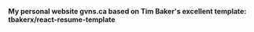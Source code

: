 **My personal website gvns.ca based on Tim Baker's excellent template: tbakerx/react-resume-template**
